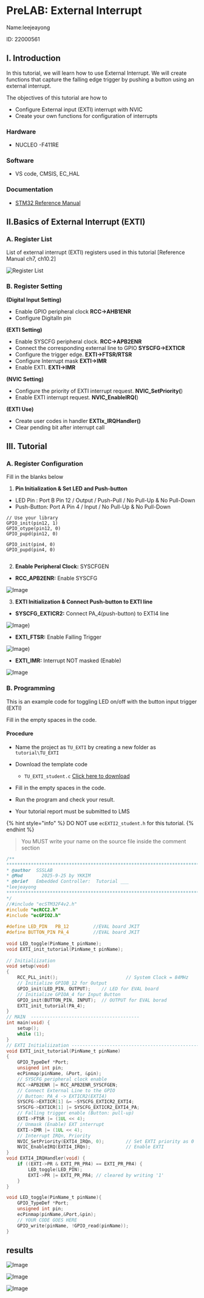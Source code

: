 # PreLAB: External Interrupt

Name:leejeayong

ID: 22000561

## I. Introduction

In this tutorial, we will learn how to use External Interrupt. We will create functions that capture the falling edge trigger by pushing a button using an external interrupt.

The objectives of this tutorial are how to

* Configure External input (EXTI) interrupt with NVIC
* Create your own functions for configuration of interrupts

### Hardware

* NUCLEO -F411RE

### Software

* VS code, CMSIS, EC\_HAL

### Documentation

* [STM32 Reference Manual](https://ykkim.gitbook.io/ec/stm32-m4-programming/hardware/nucleo-f411re#manual-documentation)

## II.Basics of External Interrupt (EXTI)

### A. Register List

List of external interrupt (EXTI) registers used in this tutorial \[Reference Manual ch7, ch10.2]

![Register List](https://raw.githubusercontent.com/LeeJunjae1/EC_22000573/main/img/exti.png)

### B. Register Setting

**(Digital Input Setting)**

* Enable GPIO peripheral clock **RCC->AHB1ENR**
* Configure DigitalIn pin

**(EXTI Setting)**

* Enable SYSCFG peripheral clock. **RCC->APB2ENR**
* Connect the corresponding external line to GPIO **SYSCFG->EXTICR**
* Configure the trigger edge. **EXTI->FTSR/RTSR**
* Configure Interrupt mask **EXTI->IMR**
* Enable EXTI. **EXTI->IMR**

**(NVIC Setting)**

* Configure the priority of EXTI interrupt request. **NVIC\_SetPriority(**)
* Enable EXTI interrupt request. **NVIC\_EnableIRQ(**)

**(EXTI Use)**

* Create user codes in handler **EXTIx\_IRQHandler()**
* Clear pending bit after interrupt call

##

## III. Tutorial

### A. Register Configuration

Fill in the blanks below

1. **Pin Initialization & Set LED and Push-button**

* LED Pin : Port B Pin 12 / Output / Push-Pull / No Pull-Up & No Pull-Down
* Push-Button:  Port A Pin 4 / Input / No Pull-Up & No Pull-Down

```
// Use your library  
GPIO_init(pin12, 1)
GPIO_otype(pin12, 0)
GPIO_pupd(pin12, 0)

GPIO_init(pin4, 0)
GPIO_pupd(pin4, 0)


```

2. **Enable Peripheral Clock:** SYSCFGEN

* **RCC\_APB2ENR:** Enable SYSCFG

![Image](https://github.com/user-attachments/assets/0a3c512f-3746-4d00-a980-ca4ce915d1a4)

3. **EXTI Initialization & Connect Push-button to EXTI line**

* **SYSCFG\_EXTICR2:** Connect PA\_4(push-button) to EXTI4 line

![Image](https://github.com/user-attachments/assets/a5485597-5b6c-4f85-811f-df5843dc96ab))

* **EXTI\_FTSR:** Enable Falling Trigger

![Image](https://github.com/user-attachments/assets/ab9afc70-734e-470e-8fdf-0db1584f3c6e))

* **EXTI\_IMR:** Interrupt NOT masked (Enable)

![Image](https://github.com/user-attachments/assets/0d6d4fa9-ec8c-47e7-b202-82007c395a75)

### B. Programming

This is an example code for toggling LED on/off with the button input trigger (EXTI)&#x20;

Fill in the empty spaces in the code.

#### Procedure

* Name the project as `TU_EXTI` by creating a new folder as `tutorial\TU_EXTI`

* Download the template code
  * `TU_EXTI_student.c` [Click here to download](https://github.com/ykkimhgu/EC-student/tree/main/tutorial/tutorial-student)

* Fill in the empty spaces in the code.

* Run the program and check your result.

* Your tutorial report must be submitted to LMS

{% hint style="info" %}
DO NOT use `ecEXTI2_student.h`  for this tutorial.
{% endhint %}

> You MUST write your name on the source file inside the comment section

```c
/**
******************************************************************************
* @author  SSSLAB
* @Mod       2025-9-25 by YKKIM
* @brief   Embedded Controller:  Tutorial ___
*leejeayong
******************************************************************************
*/
//#include "ecSTM32F4v2.h"
#include "ecRCC2.h"
#include "ecGPIO2.h"
  
#define LED_PIN   PB_12         //EVAL board JKIT
#define BUTTON_PIN PA_4         //EVAL board JKIT
  
void LED_toggle(PinName_t pinName);
void EXTI_init_tutorial(PinName_t pinName);
  
// Initialiization
void setup(void)
{
    RCC_PLL_init();                         // System Clock = 84MHz
    // Initialize GPIOB_12 for Output
    GPIO_init(LED_PIN, OUTPUT);    // LED for EVAL board    
    // Initialize GPIOA_4 for Input Button
    GPIO_init(BUTTON_PIN, INPUT);  // OUTPUT for EVAL borad
    EXTI_init_tutorial(PA_4);
}
// MAIN  ----------------------------------------
int main(void) {
    setup();
    while (1);
}
// EXTI Initialiization ------------------------------------------------------  
void EXTI_init_tutorial(PinName_t pinName)
{
    GPIO_TypeDef *Port;
    unsigned int pin;
    ecPinmap(pinName, &Port, &pin);
    // SYSCFG peripheral clock enable
    RCC->APB2ENR |= RCC_APB2ENR_SYSCFGEN;
    // Connect External Line to the GPIO
    // Button: PA_4 -> EXTICR2(EXTI4)
    SYSCFG->EXTICR[1] &= ~SYSCFG_EXTICR2_EXTI4;
    SYSCFG->EXTICR[1] |= SYSCFG_EXTICR2_EXTI4_PA;
    // Falling trigger enable (Button: pull-up)
    EXTI->FTSR |= (1UL << 4);
    // Unmask (Enable) EXT interrupt
    EXTI->IMR |= (1UL << 4);
    // Interrupt IRQn, Priority
    NVIC_SetPriority(EXTI4_IRQn, 0);        // Set EXTI priority as 0  
    NVIC_EnableIRQ(EXTI4_IRQn);             // Enable EXTI
}
void EXTI4_IRQHandler(void) {
    if ((EXTI->PR & EXTI_PR_PR4) == EXTI_PR_PR4) {
        LED_toggle(LED_PIN);
        EXTI->PR |= EXTI_PR_PR4; // cleared by writing '1'
    }
}

void LED_toggle(PinName_t pinName){
    GPIO_TypeDef *Port;
    unsigned int pin;
    ecPinmap(pinName,&Port,&pin);
    // YOUR CODE GOES HERE
    GPIO_write(pinName, !GPIO_read(pinName));
}
```

## results
![Image](https://github.com/user-attachments/assets/31b842b4-397c-442a-9a9d-172f5ca9316a)


![Image](https://github.com/user-attachments/assets/88e9e393-6eee-42d2-8af5-773418512910)


![Image](https://github.com/user-attachments/assets/ece0f969-c216-4b0c-b42f-2bf2cfbc649a)